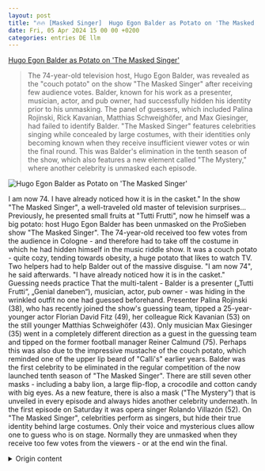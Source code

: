 ```yaml
---
layout: post
title: "🔥🔥 [Masked Singer]  Hugo Egon Balder as Potato on 'The Masked Singer'"
date: Fri, 05 Apr 2024 15 00 00 +0200
categories: entries DE llm
---
```

[ Hugo Egon Balder as Potato on 'The Masked Singer'](https://www.schwaebische.de/kultur/hugo-egon-balder-als-kartoffel-bei-the-masked-singer-2413940)

> The 74-year-old television host, Hugo Egon Balder, was revealed as the "couch potato" on the show "The Masked Singer" after receiving few audience votes. Balder, known for his work as a presenter, musician, actor, and pub owner, had successfully hidden his identity prior to his unmasking. The panel of guessers, which included Palina Rojinski, Rick Kavanian, Matthias Schweighöfer, and Max Giesinger, had failed to identify Balder. "The Masked Singer" features celebrities singing while concealed by large costumes, with their identities only becoming known when they receive insufficient viewer votes or win the final round. This was Balder's elimination in the tenth season of the show, which also features a new element called "The Mystery," where another celebrity is unmasked each episode.

![ Hugo Egon Balder as Potato on 'The Masked Singer'](https://cdn.schwaebische.de/2024/04/06/d4b98cdd-2e7e-4be4-8a99-1e4a05f99b76.jpeg)

 I am now 74. I have already noticed how it is in the casket." In the show "The Masked Singer", a well-traveled old master of television surprises...
Previously, he presented small fruits at "Tutti Frutti", now he himself was a big potato: host Hugo Egon Balder has been unmasked on the ProSieben show "The Masked Singer".
The 74-year-old received too few votes from the audience in Cologne - and therefore had to take off the costume in which he had hidden himself in the music riddle show. It was a couch potato - quite cozy, tending towards obesity, a huge potato that likes to watch TV. Two helpers had to help Balder out of the massive disguise. "I am now 74", he said afterwards. "I have already noticed how it is in the casket."
Guessing needs practice
That the multi-talent - Balder is a presenter („Tutti Frutti“, „Genial daneben“), musician, actor, pub owner - was hiding in the wrinkled outfit no one had guessed beforehand. Presenter Palina Rojinski (38), who has recently joined the show's guessing team, tipped a 25-year-younger actor Florian David Fitz (49), her colleague Rick Kavanian (53) on the still younger Matthias Schweighöfer (43). Only musician Max Giesinger (35) went in a completely different direction as a guest in the guessing team and tipped on the former football manager Reiner Calmund (75). Perhaps this was also due to the impressive mustache of the couch potato, which reminded one of the upper lip beard of "Calli's" earlier years.
Balder was the first celebrity to be eliminated in the regular competition of the now launched tenth season of "The Masked Singer". There are still seven other masks - including a baby lion, a large flip-flop, a crocodile and cotton candy with big eyes. As a new feature, there is also a mask ("The Mystery") that is unveiled in every episode and always hides another celebrity underneath. In the first episode on Saturday it was opera singer Rolando Villazón (52).
On "The Masked Singer", celebrities perform as singers, but hide their true identity behind large costumes. Only their voice and mysterious clues allow one to guess who is on stage. Normally they are unmasked when they receive too few votes from the viewers - or at the end win the final.

<details>
  <summary>Origin content</summary>
  ---
layout: post
title: "🔥🔥 [Masked Singer] Hugo Egon Balder als Kartoffel bei „The Masked Singer“"
date: Fri, 05 Apr 2024 15:00:00 +0200
categories: entries DE
---
[Hugo Egon Balder als Kartoffel bei „The Masked Singer“](https://www.schwaebische.de/kultur/hugo-egon-balder-als-kartoffel-bei-the-masked-singer-2413940)

![Hugo Egon Balder als Kartoffel bei „The Masked Singer“](https://cdn.schwaebische.de/2024/04/06/d4b98cdd-2e7e-4be4-8a99-1e4a05f99b76.jpeg)

Ich bin jetzt 74. Ich hab' schon mal gemerkt, wie es im Sarg ist.“ In der Show „The Masked Singer“ überrascht ein weit gereister Altmeister des Fernsehens ...

Früher präsentierte er kleine Früchtchen bei „Tutti Frutti“, nun war er selbst eine große Kartoffel: Moderator Hugo Egon Balder ist in der ProSieben-Show „The Masked Singer“ enttarnt worden.

Der 74-Jährige bekam in Köln zu wenige Stimmen aus dem Publikum - und musste deshalb das Kostüm ablegen, unter dem er sich in der Musikrätsel-Sendung verborgen hatte. Es handelte sich um eine Couch-Potato - eine ziemlich gemütliche, zum Übergewicht neigende Riesenkartoffel, die gerne fernsieht. Zwei Helfer mussten Balder aus der massigen Maskerade heraushelfen. „Ich bin jetzt 74“, sagte er danach. „Ich hab schon mal gemerkt, wie es im Sarg ist.“

Raten wil geübt sein

Dass das Multitalent - Balder ist Moderator („Tutti Frutti“, „Genial daneben“), Musiker, Schauspieler, Kneipier - in dem Runzel-Outfit steckte, hatte zuvor niemand erahnt. Moderatorin Palina Rojinski (38), die neuerdings im Rateteam der Show sitzt, tippte auf den 25 Jahre jüngeren Schauspieler Florian David Fitz (49), ihr Kollege Rick Kavanian (53) auf den noch jüngeren Matthias Schweighöfer (43). Einzig Musiker Max Giesinger (35) ging als Gast im Rateteam in eine ganz andere Richtung und tippte auf den Ex-Fußballmanager Reiner Calmund (75). Womöglich lag das aber auch an dem imposanten Schnauzer der Couch-Potato, der an den Oberlippenbart des „Callis“ früherer Jahre erinnerte.

Balder war der erste Promi, der im regulären Wettbewerb der nun angelaufenen zehnten Staffel von „The Masked Singer“ ausschied. Im Rennen sind noch sieben weitere Masken - darunter ein Babylöwe, ein großer Flip-Flop, ein Krokodil und eine Zuckerwatte mit Kulleraugen. Als Neuerung gibt es zudem eine Maske („Das Mysterium“), die in jeder Folge gelüftet wird und unter der stets ein anderer Promi steckt. In der ersten Folge am Samstag war es Opernsänger Rolando Villazón (52).

Bei „The Masked Singer“ treten Promis als Sänger auf, verstecken ihre wahre Identität aber hinter großen Kostümen. Nur ihre Stimme und mysteriöse Hinweise lassen erahnen, wer auf der Bühne steht. Im Normalfall werden sie enttarnt, wenn sie zu wenige Stimmen der Zuschauer bekommen - oder am Ende das Finale gewinnen.


</details>
